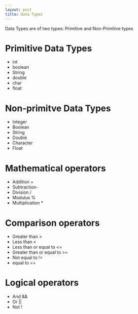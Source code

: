 ```yaml
---
layout: post
title: Data Types
---
```


Data Types are of two types: Primitive and Non-Primitive types

# Primitive Data Types

+ int
+ boolean
+ String
+ double
+ char
+ float

# Non-primitve Data Types

+ Integer
+ Boolean
+ String
+ Double
+ Character
+ Float

# Mathematical operators

+ Addition +
+ Subtraction-
+ Division /
+ Modulus %
+ Multiplication *

# Comparison operators

+ Greater than >
+ Less than <
+ Less than or equal to <=
+ Greater than or equal to >=
+ Not equal to !=
+ equal to ==

# Logical operators

+ And &&
+ Or ||
+ Not !

